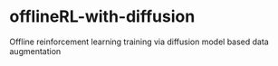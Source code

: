# offlineRL-with-diffusion

Offline reinforcement learning training via diffusion model based data augmentation
